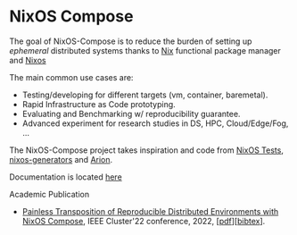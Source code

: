 # NixOS Compose

The goal of NixOS-Compose is to reduce the burden of setting up _ephemeral_ distributed systems thanks to [Nix](https://nixos.org) functional package manager and [Nixos](https://nixos.org)

The main common use cases are:
- Testing/developing for different targets (vm, container, baremetal).
- Rapid Infrastructure as Code prototyping.
- Evaluating and Benchmarking w/ reproducibility guarantee.
- Advanced experiment for research studies in DS, HPC, Cloud/Edge/Fog, ...

The NixOS-Compose project takes inspiration and code from [NixOS Tests](https://nixos.org/manual/nixos/stable/index.html#sec-nixos-tests), [nixos-generators](https://github.com/nix-community/nixos-generators) and [Arion](https://github.com/hercules-ci/arion).

Documentation is located [here](https://nixos-compose.gitlabpages.inria.fr/nixos-compose)

Academic Publication
- [Painless Transposition of Reproducible Distributed Environments with NixOS Compose](https://www.archives-ouvertes.fr/hal-03723771), IEEE Cluster'22 conference, 2022, [[pdf](https://hal.archives-ouvertes.fr/hal-03723771v1/document)][[bibtex](https://www.archives-ouvertes.fr/hal-03723771v1/bibtex)].
